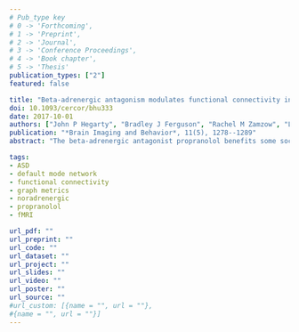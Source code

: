 ```yaml
---
# Pub_type key
# 0 -> 'Forthcoming',
# 1 -> 'Preprint',
# 2 -> 'Journal',
# 3 -> 'Conference Proceedings',
# 4 -> 'Book chapter',
# 5 -> 'Thesis'
publication_types: ["2"]
featured: false

title: "Beta-adrenergic antagonism modulates functional connectivity in the default mode network of individuals with and without autism spectrum disorder"
doi: 10.1093/cercor/bhu333
date: 2017-10-01
authors: ["John P Hegarty", "Bradley J Ferguson", "Rachel M Zamzow", "Landon J Rohowetz", "Jeffrey D Johnson", "Shawn E Christ", "David Q Beversdorf"]
publication: "*Brain Imaging and Behavior*, 11(5), 1278--1289"
abstract: "The beta-adrenergic antagonist propranolol benefits some social and communication domains affected in autism spectrum disorder (ASD), and these benefits appear to be associated with increased functional connectivity (FC) in the brain during task performance. FC is implicated in ASD, with the majority of studies suggesting long distance hypo-connectivity combined with regionally specific local hyper-connectivity. The objective in the current investigation was to examine the effect of propranolol on FC at rest and determine whether ASD-specific effects exist. Participants with and without ASD attended three sessions in which propranolol, nadolol (a beta-adrenergic antagonist that does not cross the blood-brain barrier), or placebo were administered. Resting-state fMRI data were acquired, and graph theory techniques were utilized to assess additional aspects of FC. Compared to placebo, propranolol administration was associated with decreased FC in the dorsal medial prefrontal cortex subnetwork of the default mode network and increased FC in the medial temporal lobe subnetwork, regardless of diagnosis. These effects were not seen with nadolol suggesting that the alterations in FC following propranolol administration were not exclusively due to peripheral cardiovascular effects. Thus, beta-adrenergic antagonism can up- or down- regulate FC, depending on the network, and alter coordinated functional activation in the brain. These changes in information processing, as demonstrated by FC, may mediate some of the clinical and behavioral effects of beta-adrenergic antagonism previously reported in patients with ASD."

tags: 
- ASD
- default mode network
- functional connectivity
- graph metrics
- noradrenergic
- propranolol
- fMRI

url_pdf: ""
url_preprint: ""
url_code: ""
url_dataset: ""
url_project: ""
url_slides: ""
url_video: ""
url_poster: ""
url_source: ""
#url_custom: [{name = "", url = ""},
#{name = "", url = ""}]
---
```

